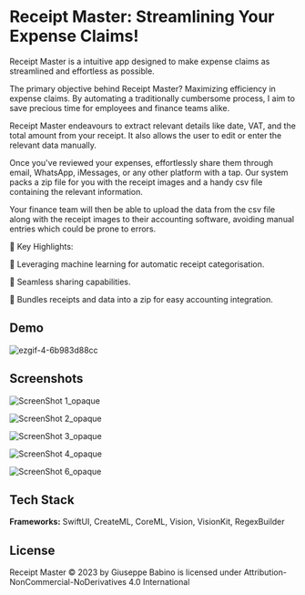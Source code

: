 
# Receipt Master: Streamlining Your Expense Claims!

Receipt Master is a intuitive app designed to make expense claims as streamlined and effortless as possible.

The primary objective behind Receipt Master? Maximizing efficiency in expense claims. By automating a traditionally cumbersome process, I aim to save precious time for employees and finance teams alike.

Receipt Master endeavours to extract relevant details like date, VAT, and the total amount from your receipt. It also allows the user to edit or enter the relevant data manually.

Once you've reviewed your expenses, effortlessly share them through email, WhatsApp, iMessages, or any other platform with a tap. Our system packs a zip file for you with the receipt images and a handy csv file containing the relevant information.

Your finance team will then be able to upload the data from the csv file along with the receipt images to their accounting software, avoiding manual entries which could be prone to errors.

🌟 Key Highlights:

🤖 Leveraging machine learning for automatic receipt categorisation.

🔄 Seamless sharing capabilities.

📂 Bundles receipts and data into a zip for easy accounting integration.
## Demo

![ezgif-4-6b983d88cc](https://github.com/Vbabino/ReceiptMasterApp/assets/91137272/481cb01e-4fd4-4a78-833c-4a52b116d15f)



## Screenshots

![ScreenShot 1_opaque](https://github.com/Vbabino/ReceiptMasterApp/assets/91137272/3d32fb93-cb80-4afc-8395-e9b71a8fe1e5)

![ScreenShot 2_opaque](https://github.com/Vbabino/ReceiptMasterApp/assets/91137272/b3c9f024-fbbb-4f9c-866f-8f63e493b816)

![ScreenShot 3_opaque](https://github.com/Vbabino/ReceiptMasterApp/assets/91137272/21a5e04e-959a-4e3b-8f12-421e43e62cfb)

![ScreenShot 4_opaque](https://github.com/Vbabino/ReceiptMasterApp/assets/91137272/4046b3ed-699d-4d0f-97bc-a4c53cb40a19)

![ScreenShot 6_opaque](https://github.com/Vbabino/ReceiptMasterApp/assets/91137272/7cd52eb9-557a-449d-91b7-a173db187e72)



## Tech Stack

**Frameworks:** SwiftUI, CreateML, CoreML, Vision, VisionKit, RegexBuilder




## License

Receipt Master © 2023 by Giuseppe Babino is licensed under Attribution-NonCommercial-NoDerivatives 4.0 International
